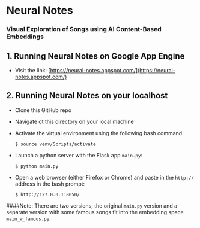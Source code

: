 # Neural Notes### Visual Exploration of Songs using AI Content-Based Embeddings## 1. Running Neural Notes on Google App Engine- Visit the link: [https://neural-notes.appspot.com/](https://neural-notes.appspot.com/)## 2. Running Neural Notes on your localhost- Clone this GitHub repo- Navigate ot this directory on your local machine- Activate the virtual environment using the following bash command:	`$ source venv/Scripts/activate `- Launch a python server with the Flask app `main.py`:	`$ python main.py`- Open a web browser (either Firefox or Chrome) and paste in the `http://` address in the bash prompt:	`$ http://127.0.0.1:8050/`####Note: There are two versions, the original `main.py` version and a separate version with some famous songs fit into the embedding space `main_w_famous.py`.